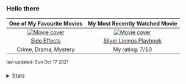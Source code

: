 ### Hello there


<!--START_SECTION:movies-->
| One of My Favourite Movies | My Most Recently Watched Movie |
| :---: | :---: |
| [![Movie cover](https://m.media-amazon.com/images/M/MV5BMTc2MzY0NDAwOF5BMl5BanBnXkFtZTcwMTE1Mzc4OA@@._V1_UY209_CR0,0,140,209_AL_.jpg)](https://imdb.com/title/tt7557108/?ref_=ttls_li_i) | [![Movie cover](https://m.media-amazon.com/images/M/MV5BMTM2MTI5NzA3MF5BMl5BanBnXkFtZTcwODExNTc0OA@@._V1_SX105_CR0,0,105,153_.jpg)](https://imdb.com/title/tt1045658/) |
| [Side Effects](https://imdb.com/title/tt7557108/?ref_=ttls_li_i) | [Silver Linings Playbook](https://imdb.com/title/tt1045658/) |
| Crime, Drama, Mystery | My rating: 7/10 |

<sup>last updated: Sun Oct 17 2021</sup>

<!--END_SECTION:movies-->

<details>
  <summary>Stats</summary>
  
  ![Metrics](https://raw.githubusercontent.com/matievisthekat/matievisthekat/master/github-metrics.svg)
</details>
